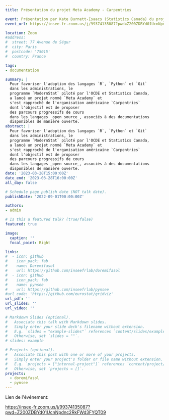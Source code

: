 ```yaml
---
title: Présentation du projet Meta Academy - Carpentries

event: Présentation par Kate Burnett-Isaacs (Statistics Canada) du projet de documentation ouverte
event_url: https://insee-fr.zoom.us/j/99374135087?pwd=Z200ZDBYd01UcnNpdnc2RkFWd3FYQT09

location: Zoom
#address:
#  street: 77 Avenue de Ségur
#  city: Paris
#  postcode: '75015'
#  country: France

tags:
- documentation

summary: |
  Pour favoriser l'adoption des langages `R`, `Python` et `Git`
  dans les administrations, le
  programme `ModernStat` piloté par l'OCDE et Statistics Canada,
  a lancé un projet nommé `Meta Academy` et
  s'est rapproché de l'organisation américaine `Carpentries`
  dont l'objectif est de proposer
  des parcours progressifs de cours
  dans les langages _open source_, associés à des documentations
  disponibles de manière ouverte. 
abstract: |
  Pour favoriser l'adoption des langages `R`, `Python` et `Git`
  dans les administrations, le
  programme `ModernStat` piloté par l'OCDE et Statistics Canada,
  a lancé un projet nommé `Meta Academy` et
  s'est rapproché de l'organisation américaine `Carpentries`
  dont l'objectif est de proposer
  des parcours progressifs de cours
  dans les langages _open source_, associés à des documentations
  disponibles de manière ouverte. 
date: '2023-03-28T15:00:00Z'
date_end: '2023-03-28T16:00:00Z'
all_day: false

# Schedule page publish date (NOT talk date).
publishDate: '2022-09-01T00:00:00Z'

authors:
- admin

# Is this a featured talk? (true/false)
featured: true

image:
  caption: ''
  focal_point: Right

links:
#  - icon: github
#    icon_pack: fab
#    name: Doremifasol
#    url: https://github.com/inseefrlab/doremifasol
#  - icon: github
#    icon_pack: fab
#    name: pynsee
#    url: https://github.com/inseefrlab/pynsee
#url_code: 'https://github.com/eurostat/gridviz'
url_pdf: ''
url_slides: ''
url_video: ''

# Markdown Slides (optional).
#   Associate this talk with Markdown slides.
#   Simply enter your slide deck's filename without extension.
#   E.g. `slides = "example-slides"` references `content/slides/example-slides.md`.
#   Otherwise, set `slides = ""`.
# slides: example

# Projects (optional).
#   Associate this post with one or more of your projects.
#   Simply enter your project's folder or file name without extension.
#   E.g. `projects = ["internal-project"]` references `content/project/deep-learning/index.md`.
#   Otherwise, set `projects = []`.
projects:
  - doremifasol
  - pynsee
---
```


Lien de l'événement:

https://insee-fr.zoom.us/j/99374135087?pwd=Z200ZDBYd01UcnNpdnc2RkFWd3FYQT09




